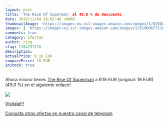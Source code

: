 ```yaml
---
layout: post
title: 'The Rise Of Superman' al 49.0 % de descuento
date: 2019/11/04 18:02:40 +0000
thumbnailImage: 'https://images-eu.ssl-images-amazon.com/images/I/619OO67l5JL._SL200_.jpg'
images: [ 'https://images-eu.ssl-images-amazon.com/images/I/619OO67l5JL._SL200_.jpg' ]
comments: true
category: ofertas
author: ring
slug: 1784291226
description:
actualPrice: 9.18 EUR
comparePrice: 18 EUR
inStock: true
---
```


Ahora mismo tienes [The Rise Of Superman](https://www.amazon.com/dp/1784291226/?tag=redken08-20) a 9.18 EUR (original: 18 EUR) (49.0 %) en el siguiente enlace!

[![](https://images-eu.ssl-images-amazon.com/images/I/619OO67l5JL._SL200_.jpg)](https://www.amazon.com/dp/1784291226/?tag=redken08-20)

[Visítala!!!](https://www.amazon.com/dp/1784291226/?tag=redken08-20)

[Consulta otras ofertas en nuestro canal de telegram](https://t.me/s/ofertas25)
